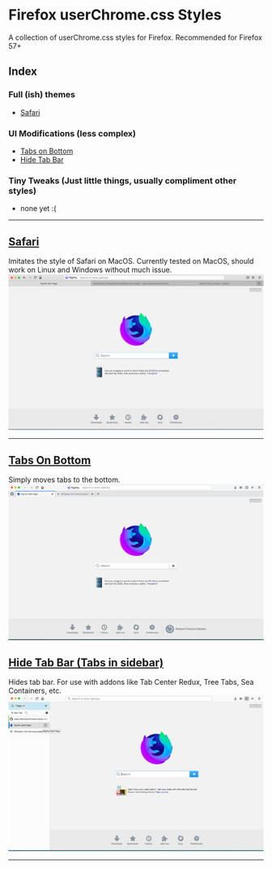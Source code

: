 # Firefox userChrome.css Styles
A collection of userChrome.css styles for Firefox.  Recommended for Firefox 57+

## Index
### Full (ish) themes
  - [Safari](https://github.com/Isaac-Newt/userChrome-styles#safari)
### UI Modifications (less complex)
  - [Tabs on Bottom](https://github.com/Isaac-Newt/userChrome-styles#tabs-on-bottom)
  - [Hide Tab Bar](https://github.com/Isaac-Newt/userChrome-styles#hide-tab-bar)
### Tiny Tweaks (Just little things, usually compliment other styles)
  - none yet :(
---

[Safari](https://github.com/Isaac-Newt/userChrome-styles/blob/master/Styles/userChromeSafari.css)
---
Imitates the style of Safari on MacOS. Currently tested on MacOS, should work on Linux and Windows without much issue.
![Safari style](images/safari.png)

---

[Tabs On Bottom](https://github.com/Isaac-Newt/userChrome-styles/blob/master/Styles/userChromeBottom.css)
---
Simply moves tabs to the bottom.
![Tabs On Bottom Style](images/bottom.png)

[Hide Tab Bar (Tabs in sidebar)](https://github.com/Isaac-Newt/userChrome-styles/blob/master/Styles/userChromeHidetabs.css)
---
Hides tab bar.  For use with addons like Tab Center Redux, Tree Tabs, Sea Containers, etc.
![Sidebar Tabs Style](images/sidetabs.png)

---
